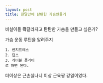```yaml
---
layout: post
title: 한달만에 탄탄한 가슴만들기
---
```


비실이들 쫙갈라지고 탄탄한 가슴을 만들고 싶은가?

가슴 운동 루틴을 알려주지
```
1. 벤치프레스
2. 딥스
3. 케이블 플라이
로 하면 된다.
```

더이상은 근손실나니
이상 근육짱 강일이었다.

